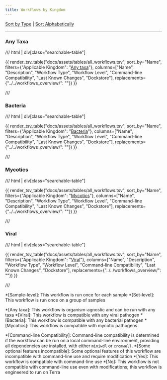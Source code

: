 ```yaml
---
title: Workflows by Kingdom
---
```


[Sort by Type](workflows_type.md) | [Sort Alphabetically](workflows_alphabetically.md)

---

### Any Taxa

/// html | div[class="searchable-table"]

{{ render_tsv_table("docs/assets/tables/all_workflows.tsv", sort_by="Name", filters={"Applicable Kingdom": "[Any taxa](../../workflows_overview/workflows_kingdom.md#any-taxa)"}, columns=["Name", "Description", "Workflow Type", "Workflow Level", "Command-line Compatibility", "Last Known Changes", "Dockstore"], replacements={"../../workflows_overview/": ""}) }}

///

### Bacteria

/// html | div[class="searchable-table"]

{{ render_tsv_table("docs/assets/tables/all_workflows.tsv", sort_by="Name", filters={"Applicable Kingdom": "[Bacteria](../../workflows_overview/workflows_kingdom.md#bacteria)"}, columns=["Name", "Description", "Workflow Type", "Workflow Level", "Command-line Compatibility", "Last Known Changes", "Dockstore"], replacements={"../../workflows_overview/": ""}) }}

///

### Mycotics

/// html | div[class="searchable-table"]

{{ render_tsv_table("docs/assets/tables/all_workflows.tsv", sort_by="Name", filters={"Applicable Kingdom": "[Mycotics](../../workflows_overview/workflows_kingdom.md#mycotics)"}, columns=["Name", "Description", "Workflow Type", "Workflow Level", "Command-line Compatibility", "Last Known Changes", "Dockstore"], replacements={"../../workflows_overview/": ""}) }}

///

### Viral

/// html | div[class="searchable-table"]

{{ render_tsv_table("docs/assets/tables/all_workflows.tsv", sort_by="Name", filters={"Applicable Kingdom": "[Viral](../../workflows_overview/workflows_kingdom.md#viral)"}, columns=["Name", "Description", "Workflow Type", "Workflow Level", "Command-line Compatibility", "Last Known Changes", "Dockstore"], replacements={"../../workflows_overview/": ""}) }}

///

<!-- definitions for workflow type column -->
*[Sample-level]: This workflow is run once for each sample
*[Set-level]: This workflow is run once on a group of samples

<!-- definitions for taxa column -->
*[Any taxa]: This workflow is organism-agnostic and can be run with any taxa
*[Viral]: This workflow is compatible with any viral pathogen
*[Bacteria]: This workflow is compatible with any bacterial pathogen
*[Mycotics]: This workflow is compatible with mycotic pathogens

<!-- definition for command-line compatible column -->
*[Command-line Compatibility]: Command-line compatibility is determined if the workflow can be run on a local command-line environment, providing all dependencies are installed, with either `miniwdl` or `cromwell`.
*[Some optional features incompatible]: Some optional features of this workflow are incompatible with command-line use and require modification
*[Yes]: This workflow is compatible with command-line use
*[No]: This workflow is not compatible with command-line use even with modifications; this workflow is engineered to run on Terra
